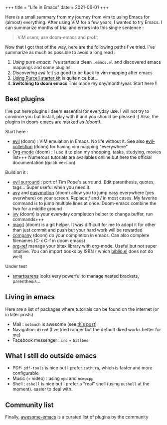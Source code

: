 +++
title = "Life in Emacs"
date = 2021-06-01
+++

Here is a small summary from my journey from vim to using Emacs for
(almost) everything. After using ViM for a few years, I wanted to try
Emacs. I can summarize months of trial and errors into this single
sentence :

> ViM users, use doom-emacs and profit

Now that I got that of the way, here are the following paths I've
tried. I've summarize as much as possible to avoid a long read :

1.  *Using pure emacs*: I've started a clean `.emacs.el` and
    discovered emacs mappings and some plugins.
2.  *Discovering evil* felt so good to be back to vim mapping after
    emacs
3.  [Using Purcell starter kit](https://github.com/purcell/emacs.d) is
    quite nice but...
4.  **Switching to doom emacs** This made my day/month/year. Start here
    !!

## Best plugins

I've put here plugins I deem essential for everyday use. I will not try
to convince you but install, play with it and you should be pleased :)
Also, the plugins in
[doom-emacs](https://github.com/hlissner/doom-emacs) are marked as
*(doom)*.

Start here :

-   [evil](https://github.com/emacs-evil/evil) (doom) : ViM emulation in
    Emacs. No life without it. See also
    [evil-collection](https://github.com/emacs-evil/evil-collection)
    (doom) for having vim mapping \"everywhere\"
-   [Org-mode](https://orgmode.org/worg/org-tutorials/org4beginners.html)
    (doom) : I use it to plan my shopping, tasks, studying, movies
    list+++ Numerous tutorials are availables online but here the
    official documentation (quick version)

Build on it :

-   [evil surround](https://github.com/emacs-evil/evil-surround) : port
    of Tim Pope's surround. Edit parenthesis, quotes, tags... Super
    useful when you need it.
-   [avy](https://github.com/abo-abo/avy) and
    [easymotion](https://github.com/PythonNut/evil-easymotion) (doom)
    allow you to jump easy everywhere (yes everwhere) on your screen.
    Replace *f* and */* in most cases. My favorite command is to jump
    multiple lines at once. Doom-emacs combine the two for a middle
    ground
-   [ivy](https://github.com/abo-abo/swiper) (doom) is your everyday
    completion helper to change buffer, run commands+++
-   [magit](https://magit.vc/) (doom) is a git helper. It was difficult
    for me to adopt it for other than just commit and push but your hard
    work will be rewarded
-   [company](https://company-mode.github.io/) (doom) do your completion
    in emacs. Can also complete filenames (C-x C-f in doom emacs)
-   [org-ref](https://github.com/jkitchin/org-ref) manage your bitex
    library with org-mode. Useful but not super intuitive. You can
    import books by ISBN ( which
    [biblio.el](https://github.com/cpitclaudel/biblio.el) does not do
    well)

Under test

-   [smartparens](https://github.com/Fuco1/smartparens) looks very
    powerful to manage nested brackets, parenthesis...

## Living in emacs

Here are a list of packages where tutorials can be found on the internet
(or in later posts)

-   Mail : `notmuch` is awesome (see [this
    post](posts/mail.org))
-   Navigation: `dired` (I've tried ranger but the default
    dired works better for me)
-   Facebook messenger : `irc` + `bitlbee`

## What I still do outside emacs

-   PDF: `pdf-tools` is nice but I prefer
    `zathura`, which is faster and more configurable
-   Music (+ video) : using `mpd` and `ncmpcpp`
-   Shell : `eshell` is nice but I prefer a "real" shell (using `nushell` at the moment).
    easier to deal with.

## Community list

Finally, [awesome-emacs](https://github.com/emacs-tw/awesome-emacs) is a
curated list of plugins by the community
